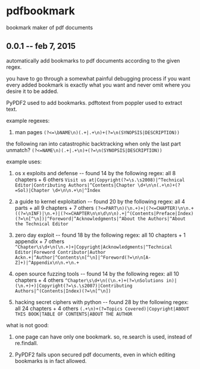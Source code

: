 # pdfbookmark

bookmark maker of pdf documents

## 0.0.1 -- feb 7, 2015

automatically add bookmarks to pdf documents according to the given regex.

you have to go through a somewhat painful debugging process if you want every added bookmark is exactly what you want and never omit where you desire it to be added.

PyPDF2 used to add bookmarks.
pdftotext from poppler used to extract text.

example regexes:

1. man pages
`(?<=\bNAME\n)(.+|.+\n)+(?=\n(SYNOPSIS|DESCRIPTION))`

the following ran into catastrophic backtracking when only the last part unmatch?
`(?<=NAME\n)(.+|.+\n)+(?=\n(SYNOPSIS|DESCRIPTION))`

example uses:

1. os x exploits and defense -- found 14 by the following regex: all 8 chapters + 6 others
`Visit us at|Copyright(?=\s.\s2008)|^Technical Editor|Contributing Authors|^Contents|Chapter \d+\n\n(.+\n)+(?=Sol)|Chapter \d+\n\n.+\n|^Index`

2. a guide to kernel exploitation -- found 20 by the following regex: all 4 parts + all 9 chapters + 7 others
`(?<=PART\n)(\n.+)+|(?<=CHAPTER)\n\n.+((?=\nINF)|\n.+)|(?<=CHAPTER\n\n\d\n\n).+|^(Contents|Preface|Index)(?=\n[^\n])|^Foreword|^Acknowledgments|^About the Authors|^About the Technical Editor`

3. zero day exploit -- found 18 by the following regex: all 10 chapters + 1 appendix + 7 others
`^Chapter\s\d+\n(\n.+)+|Copyright|Acknowledgments|^Technical Editor|Foreword Contributor|Author Ackn.+|^Author|^Contents\n[^\n]|^Foreword(?=\n\n[A-Z]+)|^Appendix\n\n.+\n.+`

4. open source fuzzing tools -- found 14 by the following regex: all 10 chapters + 4 others
`^Chapter\s\d+\n((\n.+)+(?=\nSolutions in)|(\n.+)+)|Copyright(?=\s.\s2007)|Contributing Authors|^(Contents|Index)(?=\n[^\n])`

5. hacking secret ciphers with python -- found 28 by the following regex: all 24 chapters + 4 others
`(.+\n)+(?=Topics Covered)|Copyright|ABOUT THIS BOOK|TABLE OF CONTENTS|ABOUT THE AUTHOR`

what is not good:

1. one page can have only one bookmark. so, re.search is used, instead of re.findall.

2. PyPDF2 fails upon secured pdf documents, even in which editing bookmarks is in fact allowed.
